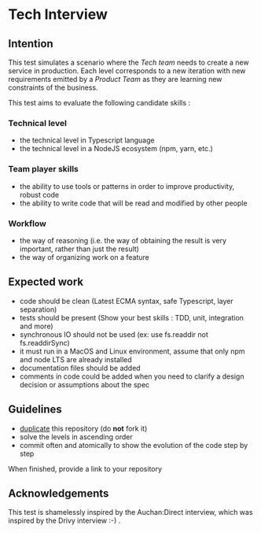 # Tech Interview

## Intention

This test simulates a scenario where the *Tech team* needs to create a new service in production.
Each level corresponds to a new iteration with new requirements emitted by a *Product Team* as they are learning new constraints of the business.

This test aims to evaluate the following candidate skills :

### Technical level

- the technical level in Typescript language
- the technical level in a NodeJS ecosystem (npm, yarn, etc.)

### Team player skills

- the ability to use tools or patterns in order to improve productivity, robust code
- the ability to write code that will be read and modified by other people

### Workflow

- the way of reasoning (i.e. the way of obtaining the result is very important, rather than just the result)
- the way of organizing work on a feature

## Expected work

- code should be clean (Latest ECMA syntax, safe Typescript, layer separation)
- tests should be present (Show your best skills : TDD, unit, integration and more)
- synchronous IO should not be used (ex: use fs.readdir not fs.readdirSync)
- it must run in a MacOS and Linux environment, assume that only npm and node LTS are already installed
- documentation files should be added
- comments in code could be added when you need to clarify a design decision or assumptions about the spec


## Guidelines

- [duplicate](https://help.github.com/articles/duplicating-a-repository/) this repository (do **not** fork it)
- solve the levels in ascending order
- commit often and atomically to show the evolution of the code step by step

When finished, provide a link to your repository

## Acknowledgements

This test is shamelessly inspired by the Auchan:Direct interview, which was inspired by the Drivy interview :-) .
